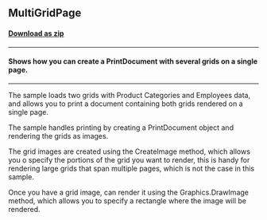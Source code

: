 ## MultiGridPage
#### [Download as zip](https://grapecity.github.io/DownGit/#/home?url=https://github.com/GrapeCity/ComponentOne-WinForms-Samples/tree/master/NetFramework\FlexGrid\CS\MultiGridPage)
____
#### Shows how you can create a PrintDocument with several grids on a single page.
____
The sample loads two grids with Product Categories and Employees data, and allows you to print a document containing both grids rendered on a single page.

The sample handles printing by creating a PrintDocument object and rendering the grids as images.

The grid images are created using the CreateImage method, which allows you  o specify the portions of the grid you want to render,
this is handy for rendering large grids that span multiple pages, which is not the case in this sample.

Once you have a grid image, can render it using the Graphics.DrawImage method, which allows you to specify a rectangle where the image will be rendered.
